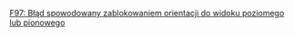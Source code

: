 [F97: Błąd spowodowany zablokowaniem orientacji do widoku poziomego lub pionowego](https://www.w3.org/WAI/WCAG22/Techniques/failures/F97)